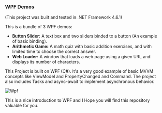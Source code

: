 <h3>WPF Demos</h3>

(This project was built and tested in .NET Framework 4.6.1)

This is a bundle of 3 WPF demos: 

<ul>
  <li><b>Button Slider:</b> A text box and two sliders binded to a button (An example of basic binding).</li>
  <li><b>Arithmetic Game:</b> A math quiz with basic addition exercises, and with limited time to choose the correct answer. </li>
  <li><b>Web Loader:</b> A window that loads a web page using a given URL and displays its number of characters. </li>
</ul>

This Project is built on WPF (C#). It's a very good example of basic MVVM concepts like ViewModel and PropertyChanged and Command.
The project also includes Tasks and async-await to implement asynchronous behavior.

![Wpf](https://user-images.githubusercontent.com/45973605/80872130-c8441e80-8cb8-11ea-8853-e955f08479ea.png)

This is a nice introduction to WPF and I Hope you will find this repository valuable for you.

